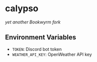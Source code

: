 # calypso

*yet another Bookwyrm fork*

## Environment Variables

- `TOKEN`: Discord bot token
- `WEATHER_API_KEY`: OpenWeather API key
